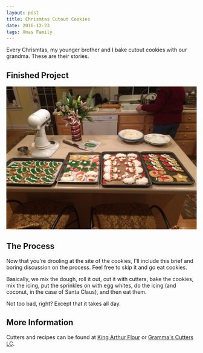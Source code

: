 ```yaml
---
layout: post
title: Chrismtas Cutout Cookies
date: 2016-12-23
tags: Xmas Family
---
```

Every Chrismtas, my younger brother and I bake cutout cookies with our
grandma. These are their stories.

<H2>Finished Project</H2>

![Cookies!](/images/XmasCookies.JPG)

<H2>The Process</H2>

Now that you're drooling at the site of the cookies, I'll include this brief
and boring discussion on the process. Feel free to skip it and go eat cookies.

Basically, we mix the dough, roll it out, cut it with cutters, bake the
cookies, mix the icing, put the sprinkles on with egg whites, do the icing
(and coconut, in the case of Santa Claus), and then eat them.

Not too bad, right? Except that it takes all day.

<H2>More Information</H2>

Cutters and recipes can be found at [King Arthur Flour](http://www.kingarthurflour.com/shop) or [Gramma's Cutters LC](http://www.grammascutters.com).
